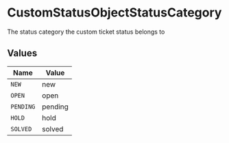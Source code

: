 # CustomStatusObjectStatusCategory

The status category the custom ticket status belongs to


## Values

| Name      | Value     |
| --------- | --------- |
| `NEW`     | new       |
| `OPEN`    | open      |
| `PENDING` | pending   |
| `HOLD`    | hold      |
| `SOLVED`  | solved    |